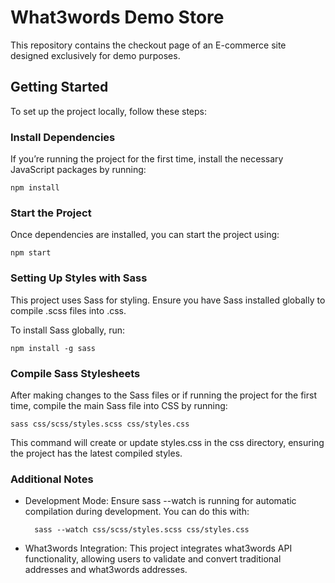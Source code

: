# What3words Demo Store

This repository contains the checkout page of an E-commerce site designed exclusively for demo purposes.

## Getting Started

To set up the project locally, follow these steps:

### Install Dependencies

If you’re running the project for the first time, install the necessary JavaScript packages by running:

    npm install

### Start the Project

Once dependencies are installed, you can start the project using:

    npm start

### Setting Up Styles with Sass

This project uses Sass for styling. Ensure you have Sass installed globally to compile .scss files into .css.

To install Sass globally, run:

    npm install -g sass

### Compile Sass Stylesheets

After making changes to the Sass files or if running the project for the first time, compile the main Sass file into CSS by running:

    sass css/scss/styles.scss css/styles.css

This command will create or update styles.css in the css directory, ensuring the project has the latest compiled styles.

### Additional Notes

- Development Mode: Ensure sass --watch is running for automatic compilation during development. You can do this with:

        sass --watch css/scss/styles.scss css/styles.css

- What3words Integration: This project integrates what3words API functionality, allowing users to validate and convert traditional addresses and what3words addresses.

